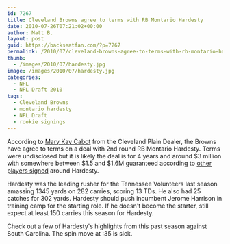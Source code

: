```yaml
---
id: 7267
title: Cleveland Browns agree to terms with RB Montario Hardesty
date: 2010-07-26T07:21:02+00:00
author: Matt B.
layout: post
guid: https://backseatfan.com/?p=7267
permalink: /2010/07/cleveland-browns-agree-to-terms-with-rb-montario-hardesty/
thumb:
  - /images/2010/07/hardesty.jpg
image: /images/2010/07/hardesty.jpg
categories:
  - NFL
  - NFL Draft 2010
tags:
  - Cleveland Browns
  - montario hardesty
  - NFL Draft
  - rookie signings
---
```


<div class="entry">
  <p>
    According to <a href="http://www.cleveland.com/browns/index.ssf/2010/07/cleveland_browns_agree_to_term_1.html">Mary Kay Cabot</a> from the Cleveland Plain Dealer, the Browns have agree to terms on a deal with 2nd round RB Montario Hardesty. Terms were undisclosed but it is likely the deal is for 4 years and around $3 million with somewhere between $1.5 and $1.6M guaranteed according to <a href="https://backseatfan.com/index.php/2010/04/2010-nfl-draft-rookie-signing-status/">other players signed</a> around Hardesty.
  </p>

  <p>
    Hardesty was the leading rusher for the Tennessee Volunteers last season amassing 1345 yards on 282 carries, scoring 13 TDs. He also had 25 catches for 302 yards. Hardesty should push incumbent Jerome Harrison in training camp for the starting role. If he doesn't become the starter, still expect at least 150 carries this season for Hardesty.
  </p>

  <p>
    Check out a few of Hardesty's highlights from this past season against South Carolina. The spin move at :35 is sick.<br />
  </p>
</div>
